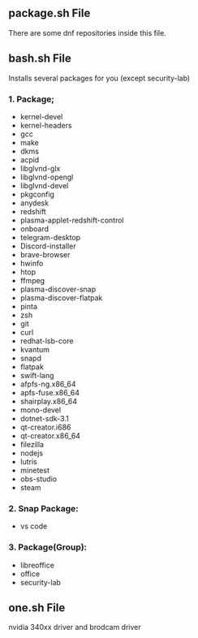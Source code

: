 ## package.sh File
There are some dnf repositories inside this file.
## bash.sh File
Installs several packages for you (except security-lab)
### 1. Package;
- kernel-devel 
- kernel-headers 
- gcc 
- make 
- dkms 
- acpid 
- libglvnd-glx 
- libglvnd-opengl 
- libglvnd-devel 
- pkgconfig
- anydesk 
- redshift 
- plasma-applet-redshift-control 
- onboard 
- telegram-desktop 
- Discord-installer 
- brave-browser 
- hwinfo 
- htop 
- ffmpeg 
- plasma-discover-snap 
- plasma-discover-flatpak 
- pinta 
- zsh 
- git 
- curl 
- redhat-lsb-core
- kvantum
- snapd 
- flatpak
- swift-lang 
- afpfs-ng.x86_64 
- apfs-fuse.x86_64 
- shairplay.x86_64
- mono-devel
- dotnet-sdk-3.1 
- qt-creator.i686 
- qt-creator.x86_64 
- filezilla 
- nodejs
- lutris
- minetest 
- obs-studio
- steam
### 2. Snap Package:
- vs code
### 3. Package(Group):
- libreoffice
- office
- security-lab
## one.sh File
nvidia 340xx driver and brodcam driver

